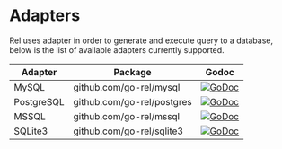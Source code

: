 # Adapters

Rel uses adapter in order to generate and execute query to a database, below is the list of available adapters currently supported.

| Adapter    | Package                                | Godoc                                                                                                                                     |
| ---------- | -------------------------------------- | ----------------------------------------------------------------------------------------------------------------------------------------- |
| MySQL      | github.com/go-rel/mysql    | [![GoDoc](https://godoc.org/github.com/go-rel/mysql?status.svg)](https://godoc.org/github.com/go-rel/mysql)       |
| PostgreSQL | github.com/go-rel/postgres | [![GoDoc](https://godoc.org/github.com/go-rel/postgres?status.svg)](https://godoc.org/github.com/go-rel/postgres) |
| MSSQL      | github.com/go-rel/mssql                | [![GoDoc](https://godoc.org/github.com/go-rel/mssql?status.svg)](https://godoc.org/github.com/go-rel/mssql)                               |
| SQLite3    | github.com/go-rel/sqlite3  | [![GoDoc](https://godoc.org/github.com/go-rel/sqlite3?status.svg)](https://godoc.org/github.com/go-rel/sqlite3)   |
